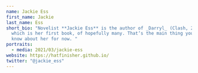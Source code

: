```yaml
---
name: Jackie Ess
first_name: Jackie
last_name: Ess
short_bio: "Novelist **Jackie Ess** is the author of _Darryl_ (Clash, 2021),
  which is her first book, of hopefully many. That‘s the main thing you ought to
  know about her for now. "
portraits:
  - media: 2021/03/jackie-ess
website: https://hatfinisher.github.io/
twitter: "@jackie_ess"
---
```

